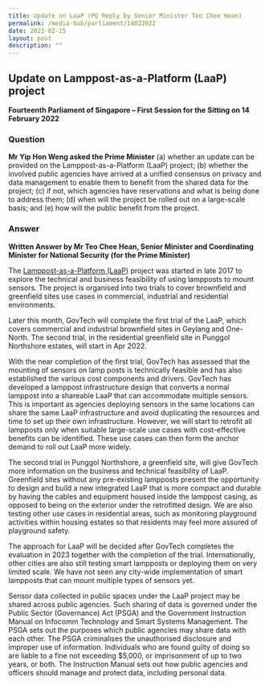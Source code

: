 ```yaml
---
title: Update on LaaP (PQ Reply by Senior Minister Teo Chee Hean)
permalink: /media-hub/parliament/14022022
date: 2022-02-15
layout: post
description: ""
---
```



## Update on Lamppost-as-a-Platform (LaaP) project

**Fourteenth Parliament of Singapore – First Session for the Sitting on 14 February 2022**

### Question

**Mr Yip Hon Weng asked the Prime Minister** (a) whether an update can be provided on the Lamppost-as-a-Platform (LaaP) project; (b) whether the involved public agencies have arrived at a unified consensus on privacy and data management to enable them to benefit from the shared data for the project; (c) if not, which agencies have reservations and what is being done to address them; (d) when will the project be rolled out on a large-scale basis; and (e) how will the public benefit from the project.

### Answer


**Written Answer by Mr Teo Chee Hean, Senior Minister and Coordinating Minister for National Security (for the Prime Minister)**

The [Lamppost-as-a-Platform (LaaP)](https://www.developer.tech.gov.sg/technologies/sensor-platforms-and-internet-of-things/lamppost-as-a-platform) project was started in late 2017 to explore the technical and business feasibility of using lampposts to mount sensors. The project is organised into two trials to cover brownfield and greenfield sites use cases in commercial, industrial and residential environments. 

Later this month, GovTech will complete the first trial of the LaaP, which covers commercial and industrial brownfield sites in Geylang and One-North. The second trial, in the residential greenfield site in Punggol Northshore estates, will start in Apr 2022. 

With the near completion of the first trial, GovTech has assessed that the mounting of sensors on lamp posts is technically feasible and has also established the various cost components and drivers. GovTech has developed a lamppost infrastructure design that converts a normal lamppost into a shareable LaaP that can accommodate multiple sensors. This is important as agencies deploying sensors in the same locations can share the same LaaP infrastructure and avoid duplicating the resources and time to set up their own infrastructure. However, we will start to retrofit all lampposts only when suitable large-scale use cases with cost-effective benefits can be identified. These use cases can then form the anchor demand to roll out LaaP more widely.

The second trial in Punggol Northshore, a greenfield site, will give GovTech more information on the business and technical feasibility of LaaP. Greenfield sites without any pre-existing lampposts present the opportunity to design and build a new integrated LaaP that is more compact and durable by having the cables and equipment housed inside the lamppost casing, as opposed to being on the exterior under the retrofitted design. We are also testing other use cases in residential areas, such as monitoring playground activities within housing estates so that residents may feel more assured of playground safety. 

The approach for LaaP will be decided after GovTech completes the evaluation in 2023 together with the completion of the trial. Internationally, other cities are also still testing smart lampposts or deploying them on very limited scale. We have not seen any city-wide implementation of smart lampposts that can mount multiple types of sensors yet.

Sensor data collected in public spaces under the LaaP project may be shared across public agencies. Such sharing of data is governed under the Public Sector (Governance) Act (PSGA) and the Government Instruction Manual on Infocomm Technology and Smart Systems Management. The PSGA sets out the purposes which public agencies may share data with each other. The PSGA criminalises the unauthorised disclosure and improper use of information. Individuals who are found guilty of doing so are liable to a fine not exceeding $5,000, or imprisonment of up to two years, or both. The Instruction Manual sets out how public agencies and officers should manage and protect data, including personal data. 